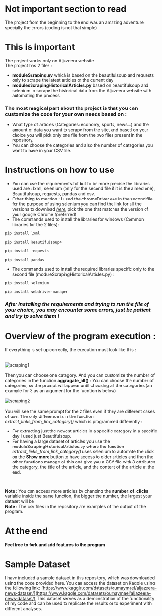 # Not important section to read
The project from the beginning to the end was an amazing adventure specially the errors (coding is not that simple)
# This is important 
The project works only on Aljazeera website.
<br>
The project has 2 files : 
* **moduleScraping.py** which is based on the beautifulsoup and requests only to scrape the latest articles of the current day 
* **modulesScrapingHistoricalArticles.py** based on beautifulsoup and selenium to scrape the historical data from the Aljazeera website with automating the process 

### The most magical part about the project is that you can customize the code for your own needs based on :
* What type of articles (Categories: economy, sports, news...) and the amount of data you want to scrape from the site, and based on your choice you will pick only one file from the two files present in the repository.
* You can choose the categories and also the number of categories you want to have in your CSV file.
# Instructions on how to use 
* You can use the requirements.txt but to be more precise the libraries used are : lxml, selenium (only for the second file if it is the aimed one), Beautifulsoup, requests, pandas and csv.
* Other thing to mention : I used the chromeDriver.exe in the second file for the purpose of using selenium you can find the link for all the versions to download [*here*](https://chromedriver.chromium.org/downloads), pick the one that matches the version of your google Chrome (preferred)
* The commands used to install the libraries for windows (Common libraries for the 2 files):
```Python
pip install lxml
```
```Python
pip install beautifulsoup4
```
```Python
pip install requests
```
```Python
pip install pandas
```
* The commands used to install the required libraries specific only to the second file (moduleScrapingHistoricalArticles.py) :
```Python
pip install selenium
```
```Python
pip install webdriver-manager
```
### *After installing the requirements and trying to run the file of your choice, you may encounter some errors, just be patient and try tp solve them !*

# Overview of the program execution :
If everything is set up correctly, the execution must look like this :
<br>
<br>    
![scraping1](https://user-images.githubusercontent.com/76720983/207116178-34e1c54e-5c5c-45a1-a403-7a345cd5b65c.png)
<br />
<br>
Then you can choose one category. 
And you can customize the number of categories in the function **aggragate_all()** : You can choose the number of categories, so the prompt will appear until choosing all the categories (an example for 3 as an argument for the fucntion is below)
<br/>
<br>
![scraping2](https://user-images.githubusercontent.com/76720983/207117254-e795ada4-190a-447e-8532-3e732bbc1bc3.png)
<br/>
<br/>
You will see the same prompt for the 2 files even if they are different cases of use.
The only difference is in the function *extract_links_from_link_category()* which is programmed differently :
* For extracting just the newest articles in a specific category in a specific day i used just Beautifulsoup.
* For having a large dataset of articles you use the moduleScrapingHistoricalArticles.py where the function *extract_links_from_link_category()* uses selenium to automate the click on the **Show more** button to have access to older articles and then the other functions manage all this and give you a CSV file with 3 attributes the category, the title of the article, and the content of the article at the end.
<br>

**Note** : You can access more articles by changing the **number_of_clicks** variable inside the same function, the bigger the number, the largest your dataset will be
<br>
**Note** : The csv files in the repository are examples of the output of the program.
# At the end 
#### Feel free to fork and add features to the program 
# Sample Dataset

I have included a sample dataset in this repository, which was downloaded using the code provided here. You can access the dataset on Kaggle using the following link:
[https://www.kaggle.com/datasets/oumaymael/aljazeera-news-dataset/](https://www.kaggle.com/datasets/oumaymael/aljazeera-news-dataset/)
This dataset serves as a demonstration of the functionality of my code and can be used to replicate the results or to experiment with different analyses.
